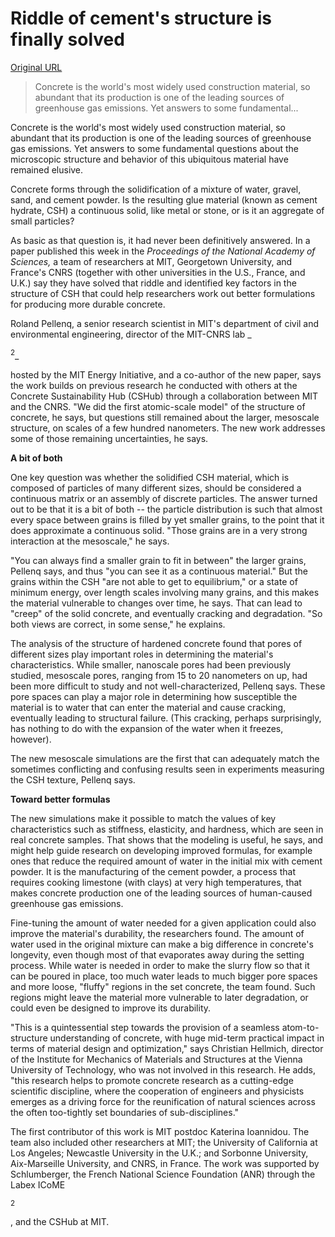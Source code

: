 # Riddle of cement's structure is finally solved

[Original URL](http://news.mit.edu/2016/cement-structure-solved-0208)

> Concrete is the world's most widely used construction material, so abundant that its production is one of the leading sources of greenhouse gas emissions. Yet answers to some fundamental...

Concrete is the world's most widely used construction material, so abundant that its production is one of the leading sources of greenhouse gas emissions. Yet answers to some fundamental questions about the microscopic structure and behavior of this ubiquitous material have remained elusive.

Concrete forms through the solidification of a mixture of water, gravel, sand, and cement powder. Is the resulting glue material (known as cement hydrate, CSH) a continuous solid, like metal or stone, or is it an aggregate of small particles?

As basic as that question is, it had never been definitively answered. In a paper published this week in the _Proceedings of the National Academy of Sciences,_ a team of researchers at MIT, Georgetown University, and France's CNRS (together with other universities in the U.S., France, and U.K.) say they have solved that riddle and identified key factors in the structure of CSH that could help researchers work out better formulations for producing more durable concrete.

Roland Pellenq, a senior research scientist in MIT's department of civil and environmental engineering, director of the MIT-CNRS lab _<MSE>

<sup>2</sup>_

 hosted by the MIT Energy Initiative, and a co-author of the new paper, says the work builds on previous research he conducted with others at the Concrete Sustainability Hub (CSHub) through a collaboration between MIT and the CNRS. "We did the first atomic-scale model" of the structure of concrete, he says, but questions still remained about the larger, mesoscale structure, on scales of a few hundred nanometers. The new work addresses some of those remaining uncertainties, he says.

**A bit of both**

One key question was whether the solidified CSH material, which is composed of particles of many different sizes, should be considered a continuous matrix or an assembly of discrete particles. The answer turned out to be that it is a bit of both -- the particle distribution is such that almost every space between grains is filled by yet smaller grains, to the point that it does approximate a continuous solid. "Those grains are in a very strong interaction at the mesoscale," he says.

"You can always find a smaller grain to fit in between" the larger grains, Pellenq says, and thus "you can see it as a continuous material." But the grains within the CSH "are not able to get to equilibrium," or a state of minimum energy, over length scales involving many grains, and this makes the material vulnerable to changes over time, he says. That can lead to "creep" of the solid concrete, and eventually cracking and degradation. "So both views are correct, in some sense," he explains.

The analysis of the structure of hardened concrete found that pores of different sizes play important roles in determining the material's characteristics. While smaller, nanoscale pores had been previously studied, mesoscale pores, ranging from 15 to 20 nanometers on up, had been more difficult to study and not well-characterized, Pellenq says. These pore spaces can play a major role in determining how susceptible the material is to water that can enter the material and cause cracking, eventually leading to structural failure. (This cracking, perhaps surprisingly, has nothing to do with the expansion of the water when it freezes, however).

The new mesoscale simulations are the first that can adequately match the sometimes conflicting and confusing results seen in experiments measuring the CSH texture, Pellenq says.

**Toward better formulas**

The new simulations make it possible to match the values of key characteristics such as stiffness, elasticity, and hardness, which are seen in real concrete samples. That shows that the modeling is useful, he says, and might help guide research on developing improved formulas, for example ones that reduce the required amount of water in the initial mix with cement powder. It is the manufacturing of the cement powder, a process that requires cooking limestone (with clays) at very high temperatures, that makes concrete production one of the leading sources of human-caused greenhouse gas emissions.

Fine-tuning the amount of water needed for a given application could also improve the material's durability, the researchers found. The amount of water used in the original mixture can make a big difference in concrete's longevity, even though most of that evaporates away during the setting process. While water is needed in order to make the slurry flow so that it can be poured in place, too much water leads to much bigger pore spaces and more loose, "fluffy" regions in the set concrete, the team found. Such regions might leave the material more vulnerable to later degradation, or could even be designed to improve its durability.

"This is a quintessential step towards the provision of a seamless atom-to-structure understanding of concrete, with huge mid-term practical impact in terms of material design and optimization," says Christian Hellmich, director of the Institute for Mechanics of Materials and Structures at the Vienna University of Technology, who was not involved in this research. He adds, "this research helps to promote concrete research as a cutting-edge scientific discipline, where the cooperation of engineers and physicists emerges as a driving force for the reunification of natural sciences across the often too-tightly set boundaries of sub-disciplines."

The first contributor of this work is MIT postdoc Katerina Ioannidou. The team also included other researchers at MIT; the University of California at Los Angeles; Newcastle University in the U.K.; and Sorbonne University, Aix-Marseille University, and CNRS, in France. The work was supported by Schlumberger, the French National Science Foundation (ANR) through the Labex ICoME

<sup>2</sup>

, and the CSHub at MIT.
